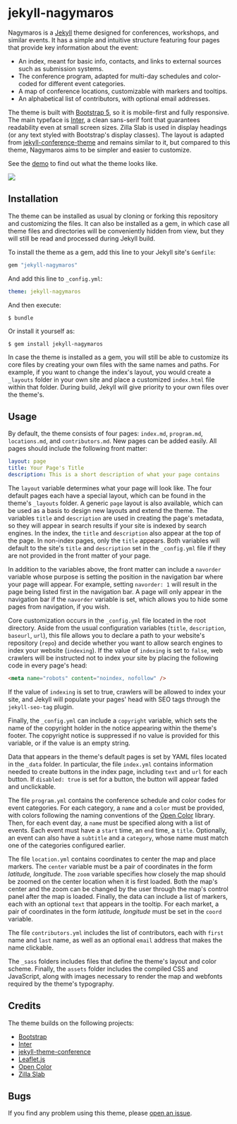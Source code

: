 # jekyll-nagymaros

Nagymaros is a [Jekyll](https://jekyllrb.com) theme designed for conferences, workshops, and similar events. It has a simple and intuitive structure featuring four pages that provide key information about the event:

- An index, meant for basic info, contacts, and links to external sources such as submission systems.
- The conference program, adapted for multi-day schedules and color-coded for different event categories.
- A map of conference locations, customizable with markers and tooltips.
- An alphabetical list of contributors, with optional email addresses.

The theme is built with [Bootstrap 5](https://getbootstrap.com/), so it is mobile-first and fully responsive. The main typeface is [Inter](https://rsms.me/inter/), a clean sans-serif font that guarantees readability even at small screen sizes. Zilla Slab is used in display headings (or any text styled with Bootstrap's display classes). The layout is adapted from [jekyll-conference-theme](https://github.com/DigitaleGesellschaft/jekyll-theme-conference) and remains similar to it, but compared to this theme, Nagymaros aims to be simpler and easier to customize.

See the [demo](https://jekyll-nagymaros.netlify.app) to find out what the theme looks like.

![](https://github.com/piazzai/jekyll-nagymaros/blob/master/screenshot.png)

## Installation

The theme can be installed as usual by cloning or forking this repository and customizing the files. It can also be installed as a gem, in which case all theme files and directories will be conveniently hidden from view, but they will still be read and processed during Jekyll build.

To install the theme as a gem, add this line to your Jekyll site's `Gemfile`:

```ruby
gem "jekyll-nagymaros"
```

And add this line to `_config.yml`:

```yaml
theme: jekyll-nagymaros
```

And then execute:

    $ bundle

Or install it yourself as:

    $ gem install jekyll-nagymaros

In case the theme is installed as a gem, you will still be able to customize its core files by creating your own files with the same names and paths. For example, if you want to change the index's layout, you would create a `_layouts` folder in your own site and place a customized `index.html` file within that folder. During build, Jekyll will give priority to your own files over the theme's.

## Usage

By default, the theme consists of four pages: `index.md`, `program.md`, `locations.md`, and `contributors.md`. New pages can be added easily. All pages should include the following front matter:

```yaml
layout: page
title: Your Page's Title
description: This is a short description of what your page contains
```

The `layout` variable determines what your page will look like. The four default pages each have a special layout, which can be found in the theme's `_layouts` folder. A generic `page` layout is also available, which can be used as a basis to design new layouts and extend the theme. The variables `title` and `description` are used in creating the page's metadata, so they will appear in search results if your site is indexed by search engines. In the index, the `title` and `description` also appear at the top of the page. In non-index pages, only the `title` appears. Both variables will default to the site's `title` and `description` set in the `_config.yml` file if they are not provided in the front matter of your page.

In addition to the variables above, the front matter can include a `navorder` variable whose purpose is setting the position in the navigation bar where your page will appear. For example, setting `navorder: 1` will result in the page being listed first in the navigation bar. A page will only appear in the navigation bar if the `navorder` variable is set, which allows you to hide some pages from navigation, if you wish.

Core customization occurs in the `_config.yml` file located in the root directory. Aside from the usual configuration variables (`title`, `description`, `baseurl`, `url`), this file allows you to declare a path to your website's repository (`repo`) and decide whether you want to allow search engines to index your website (`indexing`). If the value of `indexing` is set to `false`, web crawlers will be instructed not to index your site by placing the following code in every page's head:

```html
<meta name="robots" content="noindex, nofollow" />
```

If the value of `indexing` is set to true, crawlers will be allowed to index your site, and Jekyll will populate your pages' head with SEO tags through the `jekyll-seo-tag` plugin.

Finally, the `_config.yml` can include a `copyright` variable, which sets the name of the copyright holder in the notice appearing within the theme's footer. The copyright notice is suppressed if no value is provided for this variable, or if the value is an empty string.

Data that appears in the theme's default pages is set by YAML files located in the `_data` folder. In particular, the file `index.yml` contains information needed to create buttons in the index page, including `text` and `url` for each button. If `disabled: true` is set for a button, the button will appear faded and unclickable.

The file `program.yml` contains the conference schedule and color codes for event categories. For each category, a `name` and a `color` must be provided, with colors following the naming conventions of the [Open Color](https://yeun.github.io/open-color) library. Then, for each event day, a `name` must be specified along with a list of events. Each event must have a `start` time, an `end` time, a `title`. Optionally, an event can also have a `subtitle` and a `category`, whose name must match one of the categories configured earlier.

The file `location.yml` contains coordinates to center the map and place markers. The `center` variable must be a pair of coordinates in the form _latitude, longitude_. The `zoom` variable specifies how closely the map should be zoomed on the center location when it is first loaded. Both the map's center and the zoom can be changed by the user through the map's control panel after the map is loaded. Finally, the data can include a list of markers, each with an optional `text` that appears in the tooltip. For each market, a pair of coordinates in the form _latitude, longitude_ must be set in the `coord` variable.

The file `contributors.yml` includes the list of contributors, each with `first` name and `last` name, as well as an optional `email` address that makes the name clickable.

The `_sass` folders includes files that define the theme's layout and color scheme. Finally, the `assets` folder includes the compiled CSS and JavaScript, along with images necessary to render the map and webfonts required by the theme's typography.

## Credits

The theme builds on the following projects:

- [Bootstrap](https://getbootstrap.com/)
- [Inter](https://rsms.me/inter/)
- [jekyll-theme-conference](https://github.com/DigitaleGesellschaft/jekyll-theme-conference)
- [Leaflet.js](https://leafletjs.com/)
- [Open Color](https://yeun.github.io/open-color)
- [Zilla Slab](https://github.com/mozilla/zilla-slab)

## Bugs

If you find any problem using this theme, please [open an issue](https://github.com/piazzai/jekyll-nagymaros/issues).
